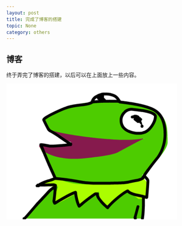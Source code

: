 ```yaml
---
layout: post
title: 完成了博客的搭建
topic: None
category: others
---
```


## 博客

终于弄完了博客的搭建，以后可以在上面放上一些内容。

![](../../assets/haha.png)